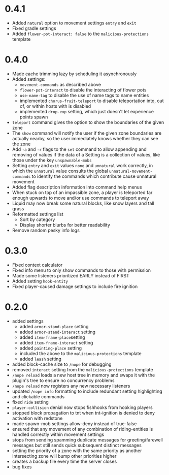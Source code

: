 # 0.4.1

- Added `natural` option to movement settings `entry` and `exit`
- Fixed gradle settings
- Added `flower-pot-interact: false` to the `malicious-protections` template

# 0.4.0

- Made cache trimming lazy by scheduling it asynchronously
- Added settings:
    - `movement-commands` as described above
    - `flower-pot-interact` to disable the interacting of flower pots
    - `use-name-tag` to disable the use of name tags to name entities
    - implemented `chorus-fruit-teleport` to disable teleportation into, out of, or within hosts with is disabled
    - implemented `drop-exp` setting, which just doesn't let experience points spawn
- `teleport` command gives the option to show the boundaries of the given zone
- The `show` command will notify the user if the given zone boundaries are actually nearby, so the user immediately
  knows whether they can see the zone
- Add `-a` and `-r` flags to the `set` command to allow appending and removing of values if the data of a Setting is a
  collection of values, like those under the key `unspawnable-mobs`
- Setting `entry` and `exit` values `none` and `unnatural` work correctly, in which the `unnatural` value consults the
  global `unnatural-movement-commands` to identify the commands which contribute cause unnatural movement
- Added flag description information into command help menus
- When stuck on top of an impassible zone, a player is teleported far enough upwards to move and/or use commands to
  teleport away
- Liquid may now break some natural blocks, like snow layers and tall grass
- Reformatted settings list
    - Sort by category
    - Display shorter blurbs for better readability
- Remove random pesky info logs

# 0.3.0

- Fixed context calculator
- Fixed info menu to only show commands to those with permission
- Made some listeners prioritized EARLY instead of FIRST
- Added setting `hook-entity`
- Fixed player-caused damage settings to include fire ignition

# 0.2.0

- added settings
    - added `armor-stand-place` setting
    - added `armor-stand-interact` setting
    - added `item-frame-place`setting
    - added `item-frame-interact` setting
    - added `painting-place` setting
    - included the above to the `malicious-protections` template
    - added `leash` setting
- added block-cache size to `/nope` for debugging
- removed `interact` setting from the `malicious-protections` template
- `/nope reload` loads a new host tree in memory and swaps it with the plugin's tree to ensure no concurrency problems
- `/nope reload` now registers any new necessary listeners
- updated `/nope info` formatting to include redundant setting highlighting and clickable commands
- fixed `ride` setting
- `player-collision` denial now stops fishhooks from hooking players
- stopped block propagation to tnt when tnt-ignition is denied to deny activation with redstone
- made spawn-mob settings allow-deny instead of true-false
- ensured that any movement of any combination of riding-entities is handled correctly within movement settings
- stops from sending spamming duplicate messages for greeting/farewell messages but still sends quick subsequent
  distinct messages
- setting the priority of a zone with the same priority as another intersecting zone will bump other priorities higher
- creates a backup file every time the server closes
- bug fixes
